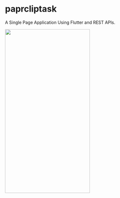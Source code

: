 # paprcliptask

A Single Page Application Using Flutter and REST APIs.

<img src="https://user-images.githubusercontent.com/76955940/191362966-34b82ab1-6331-4b94-8bfc-a80a8eee0562.png" width="280" height="540"> 
